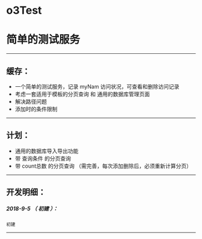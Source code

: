 # o3Test
简单的测试服务
=======

*******************************************************************

缓存：
-------------------------------------------------------------------

- 一个简单的测试服务，记录 myNam 访问状况，可查看和删除访问记录
- 考虑一套适用于模板的分页查询 和 通用的数据库管理页面
- 解决路径问题
- 添加时的条件限制

*******************************************************************


计划：
-------------------------------------------------------------------

- 通用的数据库导入导出功能
- 带 查询条件 的分页查询
- 带 count总数 的分页查询 （需完善，每次添加删除后，必须重新计算分页）

*******************************************************************


开发明细：
-------------------------------------------------------------------

##### 2018-9-5 （ 初建 ）：
	初建

*******************************************************************
